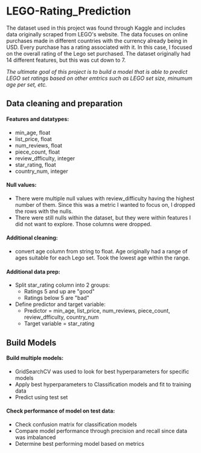 # LEGO-Rating_Prediction

The dataset used in this project was found through Kaggle and includes data originally scraped from LEGO's website. The data focuses on online purchases made in different countries with the currency already being in USD. Every purchase has a rating associated with it. In this case, I focused on the overall rating of the Lego set purchased. The dataset originally had 14 different features, but this was cut down to 7.

*The ultimate goal of this project is to build a model that is able to predict LEGO set ratings based on other emtrics such as LEGO set size, minumum age per set, etc.*

## Data cleaning and preparation
#### Features and datatypes:  
* min_age, float 
* list_price, float
* num_reviews, float
* piece_count, float
* review_dfficulty, integer
* star_rating, float
* country_num, integer

#### Null values:
* There were multiple null values with review_difficulty having the highest number of them. Since this was a metric I wanted to focus on, I dropped the rows with the nulls.
* There were still nulls within the dataset, but they were within features I did not want to explore. Those columns were dropped.

#### Additional cleaning:
* convert age column from string to float. Age originally had a range of ages suitable for each Lego set. Took the lowest age within the range.

#### Additional data prep:
* Split star_rating column into 2 groups:
    * Ratings 5 and up are "good"
    * Ratings below 5 are "bad"
* Define predictor and target variable:
    * Predictor = min_age, list_price, num_reviews, piece_count, review_dfficulty, country_num
    * Target variable = star_rating

## Build Models
#### Build multiple models:
* GridSearchCV was used to look for best hyperparameters for specific models
* Apply best hyperparameters to Classification models and fit to training data
* Predict using test set

#### Check performance of model on test data:
* Check confusion matrix for classification models
* Compare model performance through precision and recall since data was imbalanced
* Determine best performing model based on metrics
